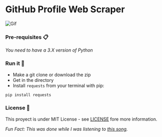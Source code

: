 # GitHub Profile Web Scraper

![Gif](https://thumbs.gfycat.com/PhysicalBabyishAmericanavocet-size_restricted.gif)

### Pre-requisites 📋

_You need to have a 3.X version of Python_

### Run it 🔧

- Make a git clone or download the zip
- Get in the directory
- Install `requests` from your terminal with pip:
```bash
pip install requests
```

### License 📄

This proyect is under MIT License - see [LICENSE](./LICENSE) fore more information.


*Fun Fact: This was done while I was listening to [this song](https://youtu.be/7lvDCMkjcsM).*